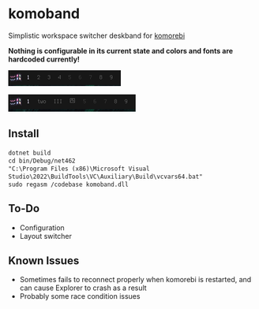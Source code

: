 # komoband
Simplistic workspace switcher deskband for [komorebi](https://github.com/LGUG2Z/komorebi)

**Nothing is configurable in its current state and colors and fonts are hardcoded currently!**

![Screenshot of komoband](.assets/normal.png)

![Screenshot of komoband with mixed name styles for workspaces](.assets/mixed_names.png)

## Install
```
dotnet build
cd bin/Debug/net462
"C:\Program Files (x86)\Microsoft Visual Studio\2022\BuildTools\VC\Auxiliary\Build\vcvars64.bat"
sudo regasm /codebase komoband.dll
```

## To-Do
- Configuration
- Layout switcher

## Known Issues
- Sometimes fails to reconnect properly when komorebi is restarted, and can cause Explorer to crash as a result
- Probably some race condition issues
